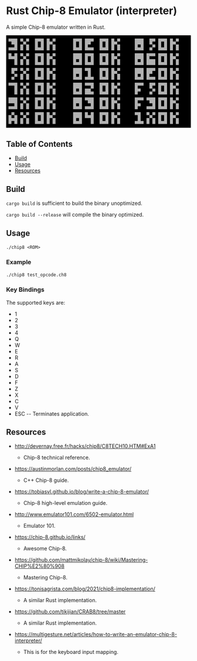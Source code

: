 # Rust Chip-8 Emulator (interpreter)

A simple Chip-8 emulator written in Rust.

![test rom](https://github.com/clements604/rust-chip8-emulator/blob/master/test_rom.png?raw=true)

## Table of Contents

- [Build](#build)
- [Usage](#usage)
- [Resources](#resources)

## Build

`cargo build` is sufficient to build the binary unoptimized.

`cargo build --release` will compile the binary optimized.

## Usage

```
./chip8 <ROM>
```

### Example

```
./chip8 test_opcode.ch8
```

### Key Bindings

The supported keys are:

- 1
- 2
- 3
- 4
- Q
- W
- E
- R
- A
- S
- D
- F
- Z
- X
- C
- V
- ESC -- Terminates application.

## Resources

- http://devernay.free.fr/hacks/chip8/C8TECH10.HTM#ExA1

  - Chip-8 technical reference.

- https://austinmorlan.com/posts/chip8_emulator/

  - C++ Chip-8 guide.

- https://tobiasvl.github.io/blog/write-a-chip-8-emulator/

  - Chip-8 high-level emulation guide.

- http://www.emulator101.com/6502-emulator.html

  - Emulator 101.

- https://chip-8.github.io/links/

  - Awesome Chip-8.

- https://github.com/mattmikolay/chip-8/wiki/Mastering-CHIP%E2%80%908

  - Mastering Chip-8.

- https://tonisagrista.com/blog/2021/chip8-implementation/

  - A similar Rust implementation.

- https://github.com/tikijian/CRAB8/tree/master

  - A similar Rust implementation.

- https://multigesture.net/articles/how-to-write-an-emulator-chip-8-interpreter/

  - This is for the keyboard input mapping.

